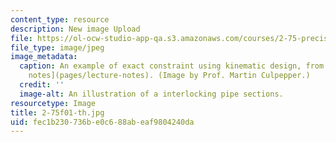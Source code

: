```yaml
---
content_type: resource
description: New image Upload
file: https://ol-ocw-studio-app-qa.s3.amazonaws.com/courses/2-75-precision-machine-design-fall-2001/fec1b230736be0c688abeaf9804240da_2-75f01-th.jpg
file_type: image/jpeg
image_metadata:
  caption: An example of exact constraint using kinematic design, from the 2.75 [lecture
    notes](pages/lecture-notes). (Image by Prof. Martin Culpepper.)
  credit: ''
  image-alt: An illustration of a interlocking pipe sections.
resourcetype: Image
title: 2-75f01-th.jpg
uid: fec1b230-736b-e0c6-88ab-eaf9804240da
---
```

